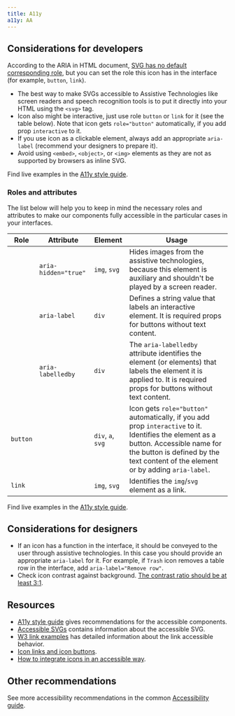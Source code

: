 ```yaml
---
title: A11y
a11y: AA
---
```


## Considerations for developers

According to the ARIA in HTML document, [SVG has no default corresponding role](https://www.w3.org/TR/html-aria/#svg), but you can set the role this icon has in the interface (for example, `button`, `link`).

- The best way to make SVGs accessible to Assistive Technologies like screen readers and speech recognition tools is to put it directly into your HTML using the `<svg>` tag.
- Icon also might be interactive, just use role `button` or `link` for it (see the table below). Note that icon gets `role="button"` automatically, if you add prop `interactive` to it.
- If you use icon as a clickable element, always add an appropriate `aria-label` (recommend your designers to prepare it).
- Avoid using `<embed>`, `<object>`, or `<img>` elements as they are not as supported by browsers as inline SVG.

Find live examples in the [A11y style guide](https://a11y-style-guide.com/style-guide/section-media.html#kssref-media-svgs).

### Roles and attributes

The list below will help you to keep in mind the necessary roles and attributes to make our components fully accessible in the particular cases in your interfaces.

| Role     | Attribute         | Element           | Usage                                                                                                                                                                                                                     |
| -------- | ----------------- | ----------------- | ------------------------------------------------------------------------------------------------------------------------------------------------------------------------------------------------------------------------- |
|          | `aria-hidden="true"` | `img`, `svg`      | Hides images from the assistive technologies, because this element is auxiliary and shouldn't be played by a screen reader.                                                                                              |
|          | `aria-label`      | `div`             | Defines a string value that labels an interactive element. It is required props for buttons without text content.                                                                                                         |
|          | `aria-labelledby` | `div`             | The `aria-labelledby` attribute identifies the element (or elements) that labels the element it is applied to. It is required props for buttons without text content.                                                     |
| `button` |                   | `div`, `a`, `svg` | Icon gets `role="button"` automatically, if you add prop `interactive` to it. Identifies the element as a button. Accessible name for the button is defined by the text content of the element or by adding `aria-label`. |
| `link`   |                   | `img`, `svg`      | Identifies the `img`/`svg` element as a link.                                                                                                                                                                             |

Find live examples in the [A11y style guide](https://a11y-style-guide.com/style-guide/section-media.html#kssref-media-svgs).

## Considerations for designers

- If an icon has a function in the interface, it should be conveyed to the user through assistive technologies. In this case you should provide an appropriate `aria-label` for it. For example, if `Trash` icon removes a table row in the interface, add `aria-label="Remove row"`.
- Check icon contrast against background. [The contrast ratio should be at least 3:1](https://www.w3.org/WAI/WCAG21/Techniques/general/G207).

## Resources

- [A11y style guide](https://a11y-style-guide.com/style-guide/section-media.html) gives recommendations for the accessible components.
- [Accessible SVGs](https://css-tricks.com/accessible-svgs/) contains information about the accessible SVG.
- [W3 link examples](https://www.w3.org/WAI/ARIA/apg/example-index/link/link.html) has detailed information about the link accessible behavior.
- [Icon links and icon buttons](https://a11y-101.com/development/icons-and-links).
- [How to integrate icons in an accessible way](https://stevenmouret.github.io/web-accessibility-guidelines/techniques/accessible-icons.html).

## Other recommendations

See more accessibility recommendations in the common [Accessibility guide](/core-principles/a11y/).

